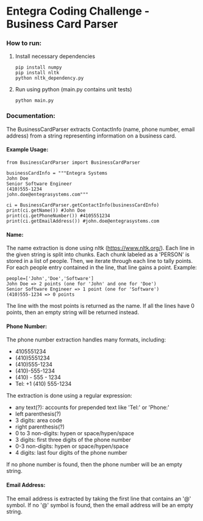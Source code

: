 # Entegra Coding Challenge - Business Card Parser

### How to run:

1) Install necessary dependencies
	```
	pip install numpy
	pip install nltk
	python nltk_dependency.py
	```
2) Run using python (main.py contains unit tests)
	```
	python main.py
	```

### Documentation:

The BusinessCardParser extracts ContactInfo (name, phone number, email address) from a string representing information on a business card.

#### Example Usage:
```
from BusinessCardParser import BusinessCardParser

businessCardInfo = """Entegra Systems
John Doe
Senior Software Engineer
(410)555-1234
john.doe@entegrasystems.com"""

ci = BusinessCardParser.getContactInfo(businessCardInfo) 
print(ci.getName()) #John Doe
print(ci.getPhoneNumber()) #4105551234
print(ci.getEmailAddress()) #john.doe@entegrasystems.com
```

#### Name:
The name extraction is done using nltk (https://www.nltk.org/). Each line in the given string is split into chunks. Each chunk labeled as a 'PERSON' is stored in a list of people. Then, we iterate through each line to tally points. For each people entry contained in the line, that line gains a point.
Example:
```
people=['John','Doe','Software']
John Doe => 2 points (one for 'John' and one for 'Doe')
Senior Software Engineer => 1 point (one for 'Software')
(410)555-1234 => 0 points
```
The line with the most points is returned as the name. If all the lines have 0 points, then an empty string will be returned instead.

#### Phone Number:
The phone number extraction handles many formats, including:
* 4105551234
* (410)5551234
* (410)555-1234
* (410)-555-1234
* (410) - 555 - 1234
* Tel: +1 (410) 555-1234

The extraction is done using a regular expression: 
* any text(?): accounts for prepended text like 'Tel:' or 'Phone:'
* left parenthesis(?)
* 3 digits: area code
* right parenthesis(?)
* 0 to 3 non-digits: hypen or space/hypen/space
* 3 digits: first three digits of the phone number
* 0-3 non-digits: hypen or space/hypen/space
* 4 digits: last four digits of the phone number

If no phone number is found, then the phone number will be an empty string.

#### Email Address:
The email address is extracted by taking the first line that contains an '@' symbol.
If no '@' symbol is found, then the email address will be an empty string.